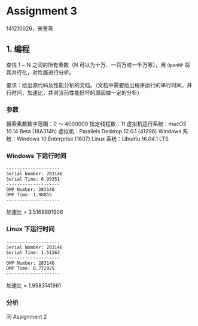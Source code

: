 # Assignment 3

141210026，宋奎熹

## 1. 编程

查找 1 ~ N 之间的所有素数（N 可以为十万、一百万或一千万等），用 `OpenMP` 将其并行化，对性能进行分析。

要求：给出源代码及性能分析的文档。（文档中需要给出程序运行的串行时间，并行时间，加速比，并对当前性能好坏的原因做一定的分析）

### 参数

搜索素数数字范围：0 ～ 4000000
指定线程数：11
虚拟机运行系统：macOS 10.14 Beta (18A314h)
虚拟机：Parallels Desktop 12.0.1 (41296)
Windows 系统：Windows 10 Enterprise (1607)
Linux 系统：Ubuntu 16.04.1 LTS

### Windows 下运行时间

```
--------------------Serial Number: 283146Serial Time: 6.99351--------------------OMP Number: 283146OMP Time: 1.98855--------------------
```

加速比 = 3.5168891906

### Linux 下运行时间

```
--------------------Serial Number: 283146Serial Time: 1.51363--------------------OMP Number: 283146OMP Time: 0.772925--------------------```

加速比 = 1.9583141961

### 分析

同 Assignment 2
